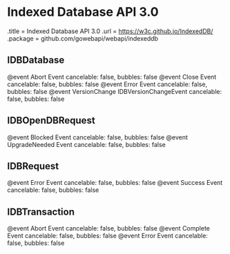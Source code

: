# Indexed Database API 3.0

.title = Indexed Database API 3.0
.url = <https://w3c.github.io/IndexedDB/>
.package = github.com/gowebapi/webapi/indexeddb

## IDBDatabase

@event Abort Event cancelable: false, bubbles: false
@event Close Event cancelable: false, bubbles: false
@event Error Event cancelable: false, bubbles: false
@event VersionChange IDBVersionChangeEvent cancelable: false, bubbles: false

## IDBOpenDBRequest

@event Blocked Event cancelable: false, bubbles: false
@event UpgradeNeeded Event cancelable: false, bubbles: false

## IDBRequest

@event Error Event cancelable: false, bubbles: false
@event Success Event cancelable: false, bubbles: false

## IDBTransaction

@event Abort Event cancelable: false, bubbles: false
@event Complete Event cancelable: false, bubbles: false
@event Error Event cancelable: false, bubbles: false
